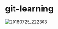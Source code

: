 # git-learning
![20160725_222303](https://user-images.githubusercontent.com/30315775/136556333-eb2a0350-4167-4f08-9738-0aeb93e47b9b.jpg)
